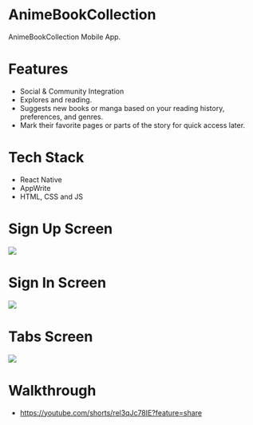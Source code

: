 # AnimeBookCollection
AnimeBookCollection Mobile App.

# Features
* Social & Community Integration
* Explores and reading.
* Suggests new books or manga based on your reading history, preferences, and genres.
* Mark their favorite pages or parts of the story for quick access later.

# Tech Stack
* React Native
* AppWrite
* HTML, CSS and JS

  

# Sign Up Screen
<img src="assets/images/screenshot/login.jpg">  

# Sign In Screen
<img src="assets/images/screenshot/signup.jpg">  

# Tabs Screen
<img src="assets/images/screenshot/tabs.jpg">  

# Walkthrough
* <https://youtube.com/shorts/rel3qJc78IE?feature=share>
